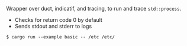 Wrapper over duct, indicatif, and tracing, to run and trace `std::process`.

* Checks for return code 0 by default
* Sends stdout and stderr to logs

```
$ cargo run --example basic -- /etc /etc/
```
